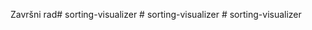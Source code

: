 Završni rad#   s o r t i n g - v i s u a l i z e r  
 #   s o r t i n g - v i s u a l i z e r  
 #   s o r t i n g - v i s u a l i z e r  
 